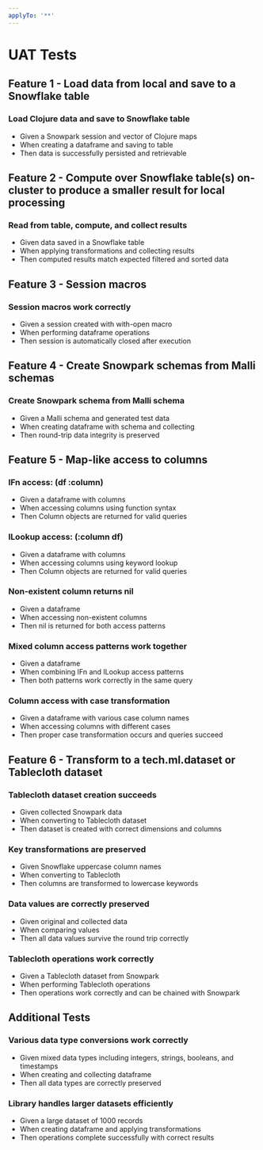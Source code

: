 ```yaml
---
applyTo: '**'
---
```


# UAT Tests

## Feature 1 - Load data from local and save to a Snowflake table

### Load Clojure data and save to Snowflake table
- Given a Snowpark session and vector of Clojure maps
- When creating a dataframe and saving to table
- Then data is successfully persisted and retrievable

## Feature 2 - Compute over Snowflake table(s) on-cluster to produce a smaller result for local processing

### Read from table, compute, and collect results  
- Given data saved in a Snowflake table
- When applying transformations and collecting results
- Then computed results match expected filtered and sorted data

## Feature 3 - Session macros

### Session macros work correctly
- Given a session created with with-open macro
- When performing dataframe operations
- Then session is automatically closed after execution

## Feature 4 - Create Snowpark schemas from Malli schemas

### Create Snowpark schema from Malli schema
- Given a Malli schema and generated test data
- When creating dataframe with schema and collecting
- Then round-trip data integrity is preserved

## Feature 5 - Map-like access to columns

### IFn access: (df :column)
- Given a dataframe with columns
- When accessing columns using function syntax
- Then Column objects are returned for valid queries

### ILookup access: (:column df)  
- Given a dataframe with columns
- When accessing columns using keyword lookup
- Then Column objects are returned for valid queries

### Non-existent column returns nil
- Given a dataframe
- When accessing non-existent columns
- Then nil is returned for both access patterns

### Mixed column access patterns work together
- Given a dataframe
- When combining IFn and ILookup access patterns
- Then both patterns work correctly in the same query

### Column access with case transformation
- Given a dataframe with various case column names
- When accessing columns with different cases
- Then proper case transformation occurs and queries succeed

## Feature 6 - Transform to a tech.ml.dataset or Tablecloth dataset

### Tablecloth dataset creation succeeds
- Given collected Snowpark data
- When converting to Tablecloth dataset
- Then dataset is created with correct dimensions and columns

### Key transformations are preserved
- Given Snowflake uppercase column names
- When converting to Tablecloth
- Then columns are transformed to lowercase keywords

### Data values are correctly preserved  
- Given original and collected data
- When comparing values
- Then all data values survive the round trip correctly

### Tablecloth operations work correctly
- Given a Tablecloth dataset from Snowpark
- When performing Tablecloth operations
- Then operations work correctly and can be chained with Snowpark

## Additional Tests

### Various data type conversions work correctly
- Given mixed data types including integers, strings, booleans, and timestamps
- When creating and collecting dataframe
- Then all data types are correctly preserved

### Library handles larger datasets efficiently  
- Given a large dataset of 1000 records
- When creating dataframe and applying transformations
- Then operations complete successfully with correct results

